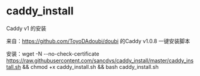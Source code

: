 # caddy_install
Caddy v1 的安装

来自：https://github.com/ToyoDAdoubi/doubi 的Caddy v1.0.8 一键安装脚本

安装：wget -N --no-check-certificate https://raw.githubusercontent.com/sancdvs/caddy_install/master/caddy_install.sh && chmod +x caddy_install.sh && bash caddy_install.sh

